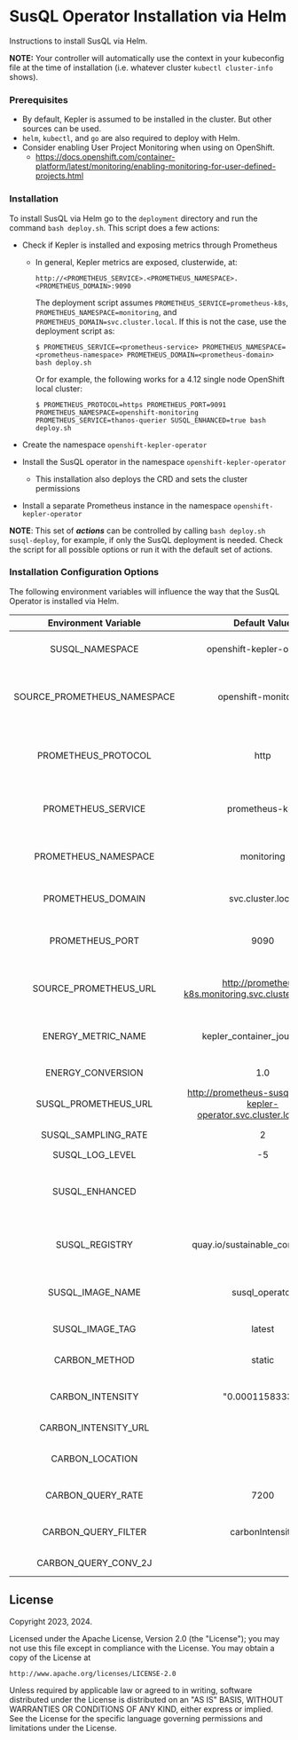 # SusQL Operator Installation via Helm

Instructions to install SusQL via Helm.

**NOTE:** Your controller will automatically use the context in your kubeconfig file at the time of installation (i.e. whatever cluster `kubectl cluster-info` shows).

### Prerequisites

* By default, Kepler is assumed to be installed in the cluster. But other sources can be used.
* `helm`, `kubectl`, and `go` are also required to deploy with Helm.
* Consider enabling User Project Monitoring when using on OpenShift.
    * https://docs.openshift.com/container-platform/latest/monitoring/enabling-monitoring-for-user-defined-projects.html

### Installation

To install SusQL via Helm go to the `deployment` directory and run the command `bash deploy.sh`. This script does a few actions:

* Check if Kepler is installed and exposing metrics through Prometheus
    * In general, Kepler metrics are exposed, clusterwide, at:

      ```
      http://<PROMETHEUS_SERVICE>.<PROMETHEUS_NAMESPACE>.<PROMETHEUS_DOMAIN>:9090
      ```

      The deployment script assumes `PROMETHEUS_SERVICE=prometheus-k8s`, `PROMETHEUS_NAMESPACE=monitoring`, and `PROMETHEUS_DOMAIN=svc.cluster.local`. If this is not the case, use the deployment script as:

      ```
      $ PROMETHEUS_SERVICE=<prometheus-service> PROMETHEUS_NAMESPACE=<prometheus-namespace> PROMETHEUS_DOMAIN=<prometheus-domain> bash deploy.sh
      ```

      Or for example, the following works for a 4.12 single node OpenShift local cluster:

      ```
      $ PROMETHEUS_PROTOCOL=https PROMETHEUS_PORT=9091 PROMETHEUS_NAMESPACE=openshift-monitoring PROMETHEUS_SERVICE=thanos-querier SUSQL_ENHANCED=true bash deploy.sh
      ```

* Create the namespace `openshift-kepler-operator`

* Install the SusQL operator in the namespace `openshift-kepler-operator`
    * This installation also deploys the CRD and sets the cluster permissions

* Install a separate Prometheus instance in the namespace `openshift-kepler-operator`

**NOTE**: This set of ***actions*** can be controlled by calling `bash deploy.sh susql-deploy`, for example, if only the SusQL deployment is needed. Check the script for all possible options or run it with the default set of actions.

### Installation Configuration Options

The following environment variables will influence the way that the SusQL Operator is installed via Helm.

| Environment Variable        | Default Value                 | Description                                           |
|:---------------------------:|:-----------------------------:|:-----------------------------------------------------:|
| SUSQL_NAMESPACE             | openshift-kepler-operator     | namespace that SusQL resources run in                 |
| SOURCE_PROMETHEUS_NAMESPACE | openshift-monitoring          | namespace that energy data source Prometheus runs in  |
| PROMETHEUS_PROTOCOL         | http                          | Either http or https for energy data source Prometheus access|
| PROMETHEUS_SERVICE          | prometheus-k8s                | service name for the energy data source Prometheus    |
| PROMETHEUS_NAMESPACE        | monitoring                    | namespace used by the data source Prometheus          |
| PROMETHEUS_DOMAIN           | svc.cluster.local             | Domain used by the data source Prometheus             |
| PROMETHEUS_PORT             | 9090                          | Port used by the energy data source  Prometheus       |
| SOURCE_PROMETHEUS_URL       | http://prometheus-k8s.monitoring.svc.cluster.local:9090 | A shortcut to specify energy data source Prometheus URL |
| ENERGY_METRIC_NAME          | kepler_container_joules_total | Metric queried in the energy source Prometheus        |
| ENERGY_CONVERSION           | 1.0                           | Factor to convert energy to Joules                    |
| SUSQL_PROMETHEUS_URL        | http://prometheus-susql.openshift-kepler-operator.svc.cluster.local:9090 | SusQL Prometheus URL |
| SUSQL_SAMPLING_RATE         | 2                             | Sampling rate in seconds                              |
| SUSQL_LOG_LEVEL             | -5                            | Log level                                             |
| SUSQL_ENHANCED              |                               | If set to any string, then use enhanced RBAC and SMON configuration |
| SUSQL_REGISTRY              | quay.io/sustainable_computing_io | Container registry that SusQL is stored in         |
| SUSQL_IMAGE_NAME            | susql_operator                | Image name used on SusQL container registry           |
| SUSQL_IMAGE_TAG             | latest                        | Tag for SusQL container                               |
| CARBON_METHOD               | static                        | "static", "simpledynamic", "casdk"                    |
| CARBON_INTENSITY            | "0.00011583333"               | Carbon intensity in grams CO2 / Joule                 |
| CARBON_INTENSITY_URL        |                               | Web API to query carbon intensity                     |
| CARBON_LOCATION             |                               | Location for carbon intensity query                   |
| CARBON_QUERY_RATE           | 7200                          | # of seconds between carbon intensity queries         |
| CARBON_QUERY_FILTER         | carbonIntensity               | JSON identifer of carbon intensity value              |
| CARBON_QUERY_CONV_2J        |                               | Convert to grams CO2/J                                |



## License

Copyright 2023, 2024.

Licensed under the Apache License, Version 2.0 (the "License");
you may not use this file except in compliance with the License.
You may obtain a copy of the License at

    http://www.apache.org/licenses/LICENSE-2.0

Unless required by applicable law or agreed to in writing, software
distributed under the License is distributed on an "AS IS" BASIS,
WITHOUT WARRANTIES OR CONDITIONS OF ANY KIND, either express or implied.
See the License for the specific language governing permissions and
limitations under the License.

